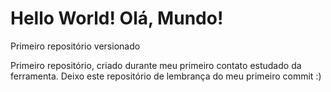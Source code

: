 # Hello World! Olá, Mundo!
 Primeiro repositório versionado

Primeiro repositório, criado durante meu primeiro contato estudado da ferramenta. Deixo este repositório de lembrança do meu primeiro commit :)
